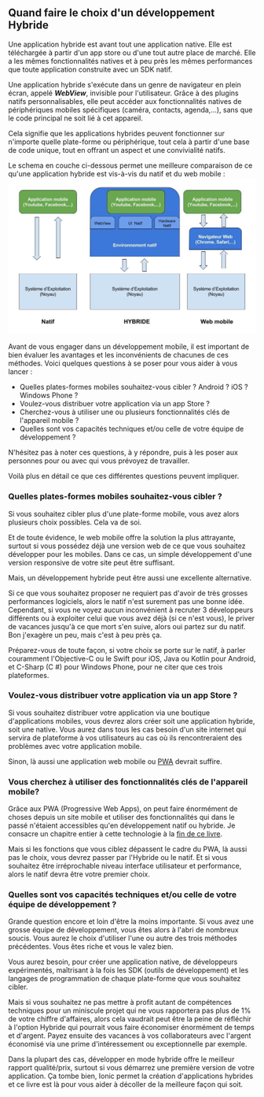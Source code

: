 ## Quand faire le choix d'un développement Hybride

Une application hybride est avant tout une application native. Elle est téléchargée à partir d'un app store ou d'une tout autre place de marché. Elle a les mêmes fonctionnalités natives et à peu près les mêmes performances que toute application construite avec un SDK natif.

Une application hybride s'exécute dans un genre de navigateur en plein écran, appelé _**WebView**_, invisible pour l'utilisateur. Grâce à des plugins natifs personnalisables, elle peut accéder aux fonctionnalités natives de périphériques mobiles spécifiques \(caméra, contacts, agenda,...\), sans que le code principal ne soit lié à cet appareil.

Cela signifie que les applications hybrides peuvent fonctionner sur n'importe quelle plate-forme ou périphérique, tout cela à partir d'une base de code unique, tout en offrant un aspect et une convivialité natifs.

Le schema en couche ci-dessous permet une meilleure comparaison de ce qu'une application hybride est vis-à-vis du natif et du web mobile :![](/assets/webview_schema.jpg)

Avant de vous engager dans un développement mobile, il est important de bien évaluer les avantages et les inconvénients de chacunes de ces méthodes. Voici quelques questions à se poser pour vous aider à vous lancer :

* Quelles plates-formes mobiles souhaitez-vous cibler ? Android ? iOS ? Windows Phone ?
* Voulez-vous distribuer votre application via un app Store ?
* Cherchez-vous à utiliser une ou plusieurs fonctionnalités clés de l'appareil mobile ?
* Quelles sont vos capacités techniques et/ou celle de votre équipe de développement ?

N'hésitez pas à noter ces questions, à y répondre, puis à les poser aux personnes pour ou avec qui vous prévoyez de travailler.

Voilà plus en détail ce que ces différentes questions peuvent impliquer.

### Quelles plates-formes mobiles souhaitez-vous cibler ?

Si vous souhaitez cibler plus d'une plate-forme mobile, vous avez alors plusieurs choix possibles. Cela va de soi.

Et de toute évidence, le web mobile offre la solution la plus attrayante, surtout si vous possédez déjà une version web de ce que vous souhaitez développer pour les mobiles. Dans ce cas, un simple développement d'une version responsive de votre site peut être suffisant.

Mais, un développement hybride peut être aussi une excellente alternative.

Si ce que vous souhaitez proposer ne requiert pas d'avoir de très grosses performances logiciels, alors le natif n'est surement pas une bonne idée. Cependant, si vous ne voyez aucun inconvénient à recruter 3 développeurs différents ou à exploiter celui que vous avez déjà \(si ce n'est vous\), le priver de vacances jusqu'à ce que mort s'en suive, alors oui partez sur du natif. Bon j'exagère un peu, mais c'est à peu près ça.

Préparez-vous de toute façon, si votre choix se porte sur le natif, à parler couramment l'Objective-C ou le Swift pour iOS, Java ou Kotlin pour Android, et C-Sharp \(C \#\) pour Windows Phone, pour ne citer que ces trois plateformes.

### Voulez-vous distribuer votre application via un app Store ?

Si vous souhaitez distribuer votre application via une boutique d'applications mobiles, vous devrez alors créer soit une application hybride, soit une native. Vous aurez dans tous les cas besoin d'un site internet qui servira de plateforme à vos utilisateurs au cas où ils rencontreraient des problèmes avec votre application mobile.

Sinon, là aussi une application web mobile ou [PWA](/chap12) devrait suffire.

### Vous cherchez à utiliser des fonctionnalités clés de l'appareil mobile?

Grâce aux PWA \(Progressive Web Apps\), on peut faire énormément de choses depuis un site mobile et utiliser des fonctionnalités qui dans le passé n'étaient accessibles qu'en développement natif ou hybride. Je consacre un chapitre entier à cette technologie à la [fin de ce livre](/chap12).

Mais si les fonctions que vous ciblez dépassent le cadre du PWA, là aussi pas le choix, vous devrez passer par l'Hybride ou le natif. Et si vous souhaitez être irréprochable niveau interface utilisateur et performance, alors le natif devra être votre premier choix.

### Quelles sont vos capacités techniques et/ou celle de votre équipe de développement ?

Grande question encore et loin d'être la moins importante. Si vous avez une grosse équipe de développement, vous êtes alors à l'abri de nombreux soucis. Vous aurez le choix d'utiliser l'une ou autre des trois méthodes précédentes. Vous êtes riche et vous le valez bien.

Vous aurez besoin, pour créer une application native, de développeurs expérimentés, maîtrisant à la fois les SDK \(outils de développement\)  et les langages de programmation de chaque plate-forme que vous souhaitez cibler.

Mais si vous souhaitez ne pas mettre à profit autant de compétences techniques pour un miniscule projet qui ne vous rapportera pas plus de 1% de votre chiffre d'affaires, alors cela vaudrait peut être la peine de réfléchir à l'option Hybride qui pourrait vous faire économiser énormément de temps et d'argent. Payez ensuite des vacances à vos collaborateurs avec l'argent économisé via une prime d'intéressement ou exceptionnelle par exemple.

Dans la plupart des cas, développer en mode hybride offre le meilleur rapport qualité/prix, surtout si vous démarrez une première version de votre application. Ça tombe bien, Ionic permet la création d'applications hybrides et ce livre est là pour vous aider à décoller de la meilleure façon qui soit.
